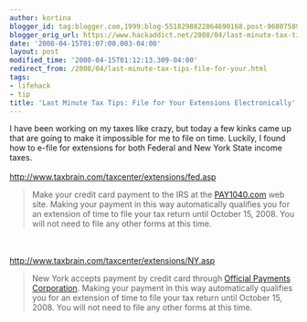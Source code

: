 ```yaml
---
author: kortina
blogger_id: tag:blogger.com,1999:blog-5518298822864690168.post-968075894094340486
blogger_orig_url: https://www.hackaddict.net/2008/04/last-minute-tax-tips-file-for-your.html
date: '2008-04-15T01:07:00.003-04:00'
layout: post
modified_time: '2008-04-15T01:12:13.309-04:00'
redirect_from: /2008/04/last-minute-tax-tips-file-for-your.html
tags:
- lifehack
- tip
title: 'Last Minute Tax Tips: File for Your Extensions Electronically'
---
```


I have been working on my taxes like crazy, but today a few kinks came up that are going to make it impossible for me to file on time.  Luckily, I found how to e-file for extensions for both Federal and New York State income taxes.<br/><br/><a href="http://www.taxbrain.com/taxcenter/extensions/fed.asp">http://www.taxbrain.com/taxcenter/extensions/fed.asp</a><br/><blockquote>Make your credit card payment to the IRS at the <a href="http://www.pay1040.com/taxbrain">PAY1040.com</a> web site. Making your payment in this way automatically qualifies you for an extension of time to file your tax return until October 15, 2008. You will not need to file any other forms at this time.</blockquote><br/><br/><a href="http://www.taxbrain.com/taxcenter/extensions/NY.asp">http://www.taxbrain.com/taxcenter/extensions/NY.asp</a><br/><blockquote>New York accepts payment by credit card through <a href="http://www.officialpayments.com/taxbrain.jsp">Official Payments Corporation</a>. Making your payment in this way automatically qualifies you for an extension of time to file your tax return until October 15, 2008. You will not need to file any other forms at this time.</blockquote>